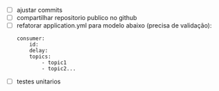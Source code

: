 - [ ] ajustar commits
- [ ] compartilhar repositorio publico no github
- [ ] refatorar application.yml para modelo abaixo (precisa de validação): 
    ```
  consumer:
        id:
        delay:
        topics:
            - topic1
            - topic2...
    ```
- [ ] testes unitarios